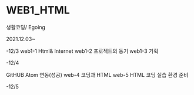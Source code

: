 # WEB1_HTML
생활코딩/ Egoing

2021.12.03~



-12/3
web1-1 Html& Internet
web1-2 프로젝트의 동기
web1-3 기획

-12/4

GitHUB Atom 연동(성공)
web-4 코딩과 HTML
web-5 HTML 코딩 실습 환경 준비

-12/5 
